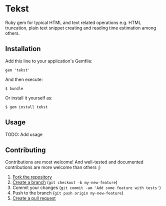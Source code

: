 # Tekst

Ruby gem for typical HTML and text related operations e.g. HTML truncation, plain text snippet creating and reading time estimation among others.


## Installation

Add this line to your application's Gemfile:

    gem 'tekst'

And then execute:

    $ bundle

Or install it yourself as:

    $ gem install tekst


## Usage

TODO: Add usage


## Contributing

Contributions are most welcome! And well-tested and documented contributions are
more welcome than others ;)

1. [Fork the repository][fork]
2. [Create a branch][branch] (`git checkout -b my-new-feature`)
3. Commit your changes (`git commit -am 'Add some feature with tests'`)
4. Push to the branch (`git push origin my-new-feature`)
5. [Create a pull request][pr]

[fork]: http://help.github.com/fork-a-repo/
[branch]: http://learn.github.com/p/branching.html
[pr]: http://help.github.com/send-pull-requests/
